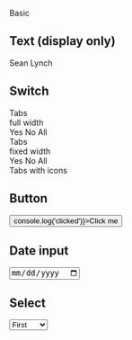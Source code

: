 <script>
  import {
    mdiAccount,
    mdiAccountMultipleOutline,
    mdiAccountOutline,
  } from '@mdi/js';

  import Button from '$lib/components/Button.svelte';
  import Grid from '$lib/components/Grid.svelte';
  import Field from '$lib/components/Field.svelte';
  import Icon from '$lib/components/Icon.svelte';
  import Preview from '$lib/components/Preview.svelte';
  import SectionDivider from '$lib/components/SectionDivider.svelte';
  import Switch from '$lib/components/Switch.svelte';
  import Tab from '$lib/components/Tab.svelte';
  import Tabs from '$lib/components/Tabs.svelte';
</script>

<SectionDivider>Basic</SectionDivider>

## Text (display only)

<Preview>
  <Grid columns={2} gap={8}>
    <Field label="First Name">Sean</Field>
    <Field label="Last Name">Lynch</Field>
  </Grid>
</Preview>

## Switch

<Preview>
  <Field label="Is Active" let:id>
    <Switch {id} />
  </Field>
</Preview>

<Grid columns={2} gap={8}>
  <div>
    <div class="text-lg font-semibold mt-8 ml-2">Tabs</div>
    <div class="text-xs font-semibold text-black/50 mb-1 ml-2">full width</div>
    <Preview>
      <Field label="Is Active">
        <Tabs contained class="w-full">
          <div class="tabList w-full border">
            <Tab>Yes</Tab>
            <Tab>No</Tab>
            <Tab>All</Tab>
          </div>
        </Tabs>
      </Field>
    </Preview>
  </div>

  <div>
    <div class="text-lg font-semibold mt-8 ml-2">Tabs</div>
    <div class="text-xs font-semibold text-black/50 mb-1 ml-2">fixed width</div>
    <Preview>
      <Field label="Is Active">
        <Tabs contained class="w-96">
          <div class="tabList w-full border">
            <Tab>Yes</Tab>
            <Tab>No</Tab>
            <Tab>All</Tab>
          </div>
        </Tabs>
      </Field>
    </Preview>
  </div>

  <div>
    <div class="text-lg font-semibold mt-8 mb-1 ml-2">Tabs with icons</div>
    <Preview>
      <Field label="Is Active">
        <Tabs contained circle>
          <div class="tabList h-12 w-32 border rounded-full">
            <Tab>
              <Icon path={mdiAccount} />
            </Tab>
            <Tab>
              <Icon path={mdiAccountOutline} />
            </Tab>
            <Tab>
              <Icon path={mdiAccountMultipleOutline} />
            </Tab>
          </div>
        </Tabs>
      </Field>
    </Preview>
  </div>
</Grid>

## Button

<Preview>
  <Grid columns={2} gap={8}>
    <Field label="Action" let:id>
      <Button {id} on:click={() => console.log('clicked')}>Click me</Button>
    </Field>
  </Grid>
</Preview>

## Date input

<Preview>
  <Field label="Date of Birth" let:id>
    <input {id} type="date" class="text-sm w-full outline-none" />
  </Field>
</Preview>

## Select

<Preview>
  <Field label="Position" let:id>
    <select {id} class="text-sm w-full outline-none">
      <option value={1}>First</option>
      <option value={2}>Second</option>
      <option value={3}>Third</option>
      <option value={4}>Fourth</option>
    </select>
  </Field>
</Preview>
